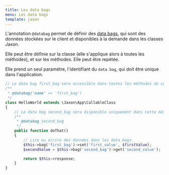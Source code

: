 ```yaml
---
title: Les data bags
menu: Les data bags
template: jaxon
---
```


L'annotation `@databag` permet de définir des [data bags](../05.databags/), qui sont des données stockées sur le client et disponibles à la demande dans les classes Jaxon.

Elle peut être définie sur la classe (elle s'applique alors à toutes les méthodes), et sur les méthodes.
Elle peut être repétée.

Elle prend un seul paramètre, l'identifiant du `data bag`, qui doit être unique dans l'application.

```php
// Le data bag first_bag sera accessible dans toutes les méthodes de cette classe.
/**
 * @databag('name' => 'first_bag')
 */
class HelloWorld extends \Jaxon\App\CallableClass
{
    // Le data bag second_bag sera disponible uniquement dans cette méthode.
    /**
     * @databag second_bag
     */
    public function doThat()
    {
        // Lire ou écrire des données dans les data bags.
        $this->bag('first_bag')->set('first_value', $firstValue);
        $secondValue = $this->bag('second_bag')->get('second_value');

        return $this->response;
    }
}
```

